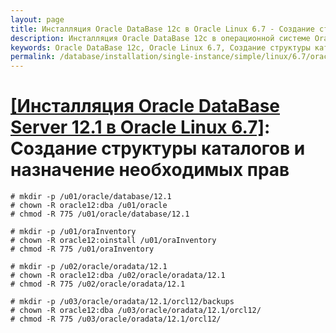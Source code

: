 ```yaml
---
layout: page
title: Инсталляция Oracle DataBase 12c в Oracle Linux 6.7 - Создание структуры каталогов и назначение необходимых прав
description: Инсталляция Oracle DataBase 12c в операционной системе Oracle Linux 6.7 - Создание структуры каталогов и назначение необходимых прав
keywords: Oracle DataBase 12c, Oracle Linux 6.7, Создание структуры каталогов и назначение необходимых прав
permalink: /database/installation/single-instance/simple/linux/6.7/oracle/12.1/create-folder-structure-and-user-permissions/
---
```


# <a href="/database/installation/single-instance/simple/linux/6.7/oracle/12.1/">[Инсталляция Oracle DataBase Server 12.1 в Oracle Linux 6.7]</a>: Создание структуры каталогов и назначение необходимых прав

    # mkdir -p /u01/oracle/database/12.1
    # chown -R oracle12:dba /u01/oracle
    # chmod -R 775 /u01/oracle/database/12.1

    # mkdir -p /u01/oraInventory
    # chown -R oracle12:oinstall /u01/oraInventory
    # chmod -R 775 /u01/oraInventory

    # mkdir -p /u02/oracle/oradata/12.1
    # chown -R oracle12:dba /u02/oracle/oradata/12.1
    # chmod -R 775 /u02/oracle/oradata/12.1

    # mkdir -p /u03/oracle/oradata/12.1/orcl12/backups
    # chown -R oracle12:dba /u03/oracle/oradata/12.1/orcl12/
    # chmod -R 775 /u03/oracle/oradata/12.1/orcl12/
